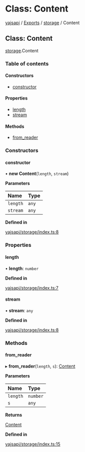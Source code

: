 # Class: Content

[yajsapi](../yajsapi.md) / [Exports](../modules/) / [storage](../modules/storage.md) / Content

## Class: Content

[storage](../modules/storage.md).Content

### Table of contents

#### Constructors

* [constructor](storage.content.md#constructor)

#### Properties

* [length](storage.content.md#length)
* [stream](storage.content.md#stream)

#### Methods

* [from\_reader](storage.content.md#from_reader)

### Constructors

#### constructor

• **new Content**\(`length`, `stream`\)

**Parameters**

| Name | Type |
| :--- | :--- |
| `length` | `any` |
| `stream` | `any` |

**Defined in**

[yajsapi/storage/index.ts:8](https://github.com/golemfactory/yajsapi/blob/8f42a91/yajsapi/storage/index.ts#L8)

### Properties

#### length

• **length**: `number`

**Defined in**

[yajsapi/storage/index.ts:7](https://github.com/golemfactory/yajsapi/blob/8f42a91/yajsapi/storage/index.ts#L7)

#### stream

• **stream**: `any`

**Defined in**

[yajsapi/storage/index.ts:8](https://github.com/golemfactory/yajsapi/blob/8f42a91/yajsapi/storage/index.ts#L8)

### Methods

#### from\_reader

▸ **from\_reader**\(`length`, `s`\): [Content](storage.content.md)

**Parameters**

| Name | Type |
| :--- | :--- |
| `length` | `number` |
| `s` | `any` |

**Returns**

[Content](storage.content.md)

**Defined in**

[yajsapi/storage/index.ts:15](https://github.com/golemfactory/yajsapi/blob/8f42a91/yajsapi/storage/index.ts#L15)

